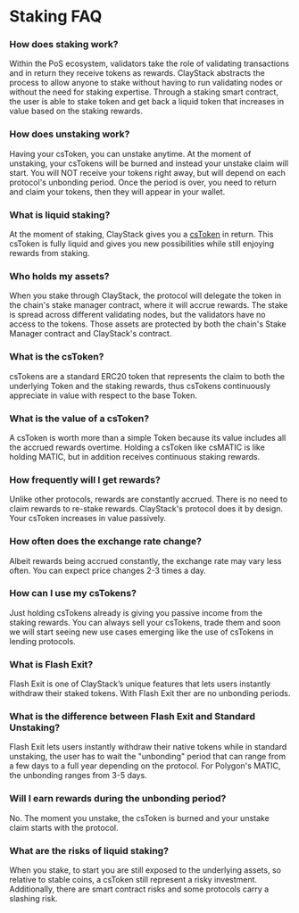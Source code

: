 # Staking FAQ

### How does staking work?
Within the PoS ecosystem, validators take the role of validating transactions and in return they receive tokens as rewards. ClayStack abstracts the process to allow anyone to stake without having to run validating nodes or without the need for staking expertise. Through a staking smart contract, the user is able to stake token and get back a liquid token that increases in value based on the staking rewards.

### How does unstaking work?
Having your csToken, you can unstake anytime. At the moment of unstaking, your csTokens will be burned and instead your unstake claim will start. You will NOT receive your tokens right away, but will depend on each protocol's unbonding period. Once the period is over, you need to return and claim your tokens, then they will appear in your wallet.

### What is liquid staking?
At the moment of staking, ClayStack gives you a [csToken](#what-is-the-cstoken) in return. This csToken is fully liquid and gives you new possibilities while still enjoying rewards from staking.

### Who holds my assets?
When you stake through ClayStack, the protocol will delegate the token in the chain's stake manager contract, where it will accrue rewards. The stake is spread across different validating nodes, but the validators have no access to the tokens. Those assets are protected by both the chain's Stake Manager contract and ClayStack's contract.

### What is the csToken?

csTokens are a standard ERC20 token that represents the claim to both the underlying Token and the staking rewards, thus csTokens continuously appreciate in value with respect to the base Token.

### What is the value of a csToken?

A csToken is worth more than a simple Token because its value includes all the accrued rewards overtime. Holding a csToken like csMATIC is like holding MATIC, but in addition receives continuous staking rewards.

### How frequently will I get rewards?
Unlike other protocols, rewards are constantly accrued. There is no need to claim rewards to re-stake rewards. ClayStack's protocol does it by design. Your csToken increases in value passively.

### How often does the exchange rate change?
Albeit rewards being accrued constantly, the exchange rate may vary less often. You can expect price changes 2-3 times a day.

### How can I use my csTokens?

Just holding csTokens already is giving you passive income from the staking rewards. You can always sell your csTokens, trade them and soon we will start seeing new use cases emerging like the use of csTokens in lending protocols.

### What is Flash Exit?

Flash Exit is one of ClayStack’s unique features that lets users instantly withdraw their staked tokens. With Flash Exit ther are no unbonding periods.

### What is the difference between Flash Exit and Standard Unstaking?

Flash Exit lets users instantly withdraw their native tokens while in standard unstaking, the user has to wait the "unbonding" period that can range from a few days to a full year depending on the protocol. For Polygon's MATIC, the unbonding ranges from 3-5 days.

### Will I earn rewards during the unbonding period?
No. The moment you unstake, the csToken is burned and your unstake claim starts with the protocol.

### What are the risks of liquid staking?
When you stake, to start you are still exposed to the underlying assets, so relative to stable coins, a csToken still represent a risky investment. Additionally, there are smart contract risks and some protocols carry a slashing risk.